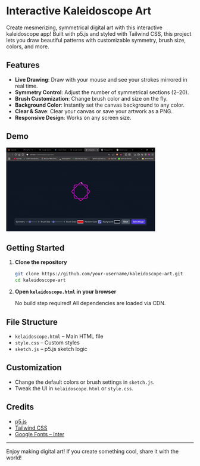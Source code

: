# Interactive Kaleidoscope Art

Create mesmerizing, symmetrical digital art with this interactive kaleidoscope app! Built with p5.js and styled with Tailwind CSS, this project lets you draw beautiful patterns with customizable symmetry, brush size, colors, and more.

## Features

- **Live Drawing**: Draw with your mouse and see your strokes mirrored in real time.
- **Symmetry Control**: Adjust the number of symmetrical sections (2–20).
- **Brush Customization**: Change brush color and size on the fly.
- **Background Color**: Instantly set the canvas background to any color.
- **Clear & Save**: Clear your canvas or save your artwork as a PNG.
- **Responsive Design**: Works on any screen size.

## Demo

![Kaleidoscope Demo](demo.gif)

## Getting Started

1. **Clone the repository**
   ```sh
   git clone https://github.com/your-username/kaleidoscope-art.git
   cd kaleidoscope-art
   ```
2. **Open `kelaidoscope.html` in your browser**

   No build step required! All dependencies are loaded via CDN.

## File Structure

- `kelaidoscope.html` – Main HTML file
- `style.css` – Custom styles
- `sketch.js` – p5.js sketch logic

## Customization

- Change the default colors or brush settings in `sketch.js`.
- Tweak the UI in `kelaidoscope.html` or `style.css`.

## Credits

- [p5.js](https://p5js.org/)
- [Tailwind CSS](https://tailwindcss.com/)
- [Google Fonts – Inter](https://fonts.google.com/specimen/Inter)

---

Enjoy making digital art! If you create something cool, share it with the world!
